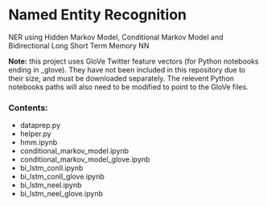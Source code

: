 # Named Entity Recognition

NER using Hidden Markov Model, Conditional Markov Model and Bidirectional Long Short Term Memory NN

**Note:** this project uses GloVe Twitter feature vectors (for Python notebooks ending in _glove). They have not been included in this repository due to their size, and must be downloaded separately. The relevent Python notebooks paths will also need to be modified to point to the GloVe files.

### Contents:

* dataprep.py
* helper.py
* hmm.ipynb
* conditional_markov_model.ipynb
* conditional_markov_model_glove.ipynb
* bi_lstm_conll.ipynb
* bi_lstm_conll_glove.ipynb
* bi_lstm_neel.ipynb
* bi_lstm_neel_glove.ipynb


